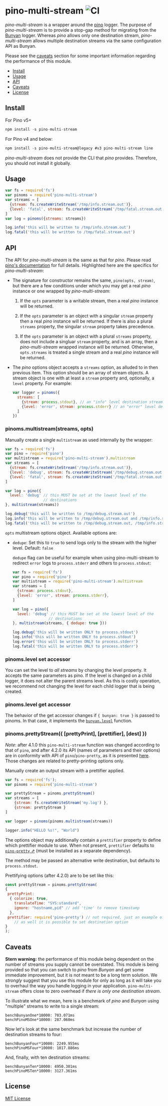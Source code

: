 # pino-multi-stream&nbsp;![CI](https://github.com/pinojs/pino-multi-stream/workflows/CI/badge.svg)

*pino-multi-stream* is a wrapper around the [pino](pino) logger. The purpose
of *pino-multi-stream* is to provide a stop-gap method for migrating from the
[Bunyan](bunyan) logger. Whereas *pino* allows only one destination stream,
*pino-multi-stream* allows multiple destination streams via the same
configuration API as Bunyan.

Please see the [caveats](#caveats) section for some important information
regarding the performance of this module.

+ [Install](#install)
+ [Usage](#usage)
+ [API](#api)
+ [Caveats](#caveats)
+ [License](#license)

[pino]: https://npm.im/pino
[bunyan]: https://npm.im/bunyan

<a id="install"></a>
## Install

For Pino v5+

```js
npm install -s pino-multi-stream
```

For Pino v4 and below:

```js
npm install -s pino-multi-stream@legacy #v3 pino-multi-stream line
```

*pino-multi-stream* does not provide the CLI that *pino* provides. Therefore,
you should not install it globally.

<a id="usage"></a>
## Usage

```js
var fs = require('fs')
var pinoms = require('pino-multi-stream')
var streams = [
  {stream: fs.createWriteStream('/tmp/info.stream.out')},
  {level: 'fatal', stream: fs.createWriteStream('/tmp/fatal.stream.out')}
]
var log = pinoms({streams: streams})

log.info('this will be written to /tmp/info.stream.out')
log.fatal('this will be written to /tmp/fatal.stream.out')
```

<a id="api"></a>
## API

The API for *pino-multi-stream* is the same as that for *pino*. Please
read [pino's documentation][pinoapi] for full details. Highlighted here are
the specifics for *pino-multi-stream*:

+ The signature for constructor remains the same, `pino(opts, stream)`, but
  there are a few conditions under which you may get a real *pino* instance
  or one wrapped by *pino-multi-stream*:

  1. If the `opts` parameter is a writable stream, then a real *pino*
     instance will be returned.

  2. If the `opts` parameter is an object with a singular `stream` property
     then a real *pino* instance will be returned. If there is also a plural
     `streams` property, the singular `stream` property takes precedence.

  3. If the `opts` parameter is an object with a plural `streams` property,
     does not include a singluar `stream` property, and is an array, then
     a *pino-multi-stream* wrapped instance will be returned. Otherwise,
     `opts.streams` is treated a single stream and a real *pino* instance
     will be returned.

+ The *pino* options object accepts a `streams` option, as alluded to in then
  previous item. This option should be an array of stream objects. A stream
  object is one with at least a `stream` property and, optionally, a `level`
  property. For example:

  ```js
  var logger = pinoms({
    streams: [
      {stream: process.stdout}, // an "info" level destination stream
      {level: 'error', stream: process.stderr} // an "error" level destination stream
    ]
  })
  ```

[pinoapi]: https://github.com/pinojs/pino#api

### pinoms.multistream(streams, opts)

Manually create a single `multistream` as used internally by the
wrapper:

```js
var fs = require('fs')
var pino = require('pino')
var multistream = require('pino-multi-stream').multistream
var streams = [
  {stream: fs.createWriteStream('/tmp/info.stream.out')},
  {level: 'debug', stream: fs.createWriteStream('/tmp/debug.stream.out')},
  {level: 'fatal', stream: fs.createWriteStream('/tmp/fatal.stream.out')}
]

var log = pino({
  level: 'debug' // this MUST be set at the lowest level of the
                 // destinations
}, multistream(streams))

log.debug('this will be written to /tmp/debug.stream.out')
log.info('this will be written to /tmp/debug.stream.out and /tmp/info.stream.out')
log.fatal('this will be written to /tmp/debug.stream.out, /tmp/info.stream.out and /tmp/fatal.stream.out')
```

`opts` multistream options object. Available options are:

+ `dedupe`: Set this to `true` to send logs only to the stream with the higher level. Default: `false`

    `dedupe` flag can be useful for example when using pino-multi-stream to redirect `error` logs to `process.stderr` and others to `process.stdout`:

    ```js
    var fs = require('fs')
    var pino = require('pino')
    var multistream = require('pino-multi-stream').multistream
    var streams = [
      {stream: process.stdout},
      {level: 'error', stream: process.stderr},
    ]

    var log = pino({
      level: 'debug' // this MUST be set at the lowest level of the
                    // destinations
    }, multistream(streams, { dedupe: true }))

    log.debug('this will be written ONLY to process.stdout')
    log.info('this will be written ONLY to process.stdout')
    log.error('this will be written ONLY to process.stderr')
    log.fatal('this will be written ONLY to process.stderr')
    ```

### pinoms.level set accessor

You can set the level to _all streams_ by changing the level property.
It accepts the same parameters as pino. If the level is changed on a
child logger, it does not alter the parent streams level. As this is
costly operation, we recommend not changing the level for each child
logger that is being created.

### pinoms.level get accessor

The behavior of the get accessor changes if `{ bunyan: true }` is passed
to pinoms. In that case, it implements the
[`bunyan.level`](https://github.com/trentm/node-bunyan#levels) function.

### pinoms.prettyStream({ [prettyPrint],  [prettifier], [dest] })

_Note_:  after 4.1.0 this `pino-multi-stream` function was changed according to that of `pino`, and after 4.2.0 its API (names of parameters and their options) are in conformity with API of `pino`/`pino-pretty`, as it is presented [here](https://getpino.io/#/docs/pretty). Those changes are related to pretty-printing options only.

Manually create an output stream with a prettifier applied.

```js
var fs = require('fs');
var pinoms = require('pino-multi-stream')

var prettyStream = pinoms.prettyStream()
var streams = [
    {stream: fs.createWriteStream('my.log') },
    {stream: prettyStream }
]

var logger = pinoms(pinoms.multistream(streams))

logger.info("HELLO %s!", "World")
```

The options object may additionally contain a `prettifier` property to define which prettifier module to use. When not present, `prettifier` defaults to [`pino-pretty` ⇗](https://github.com/pinojs/pino-pretty) (must be installed as a separate dependency).

The method may be passed an alternative write destination, but defaults to `process.stdout`.

Prettifying options (after 4.2.0) are to be set like this:

```javascript
const prettyStream = pinoms.prettyStream(
{ 
 prettyPrint: 
  { colorize: true,
    translateTime: "SYS:standard",
    ignore: "hostname,pid" // add 'time' to remove timestamp
  },
 prettifier: require('pino-pretty') // not required, just an example of setting prettifier
    // as well it is possible to set destination option
}
);
```



<a id="caveats"></a>
## Caveats

**Stern warning:** the performance of this module being dependent on the number
of streams you supply cannot be overstated. This module is being provided so
that you can switch to *pino* from *Bunyan* and get some immediate improvement,
but it is not meant to be a long term solution. We *strongly* suggest that you
use this module for only as long as it will take you to overhaul the way
you handle logging in your application. `pino-multi-stream` offers close
to zero overhead if _there is only one destination stream_.

To illustrate what we mean, here is a benchmark of *pino* and *Bunyan* using
"multiple" streams to write to a single stream:

```
benchBunyanOne*10000: 703.071ms
benchPinoMSOne*10000: 287.060ms
```

Now let's look at the same benchmark but increase the number of destination
streams to four:

```
benchBunyanFour*10000: 2249.955ms
benchPinoMSFour*10000: 1017.886ms
```

And, finally, with ten destination streams:

```
benchBunyanTen*10000: 4950.301ms
benchPinoMSTen*10000: 3127.361ms
```

<a id="license"></a>
## License

[MIT License](http://jsumners.mit-license.org/)

